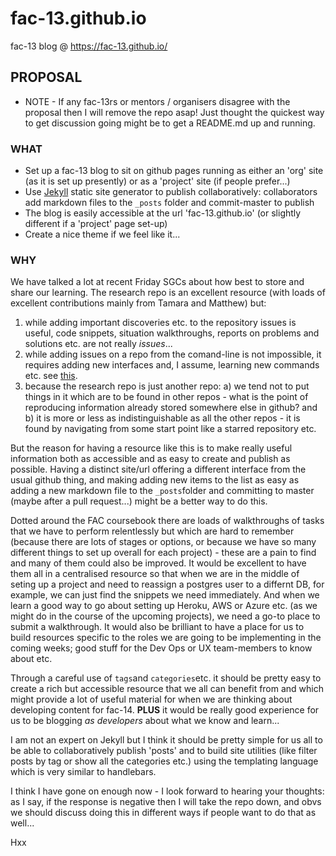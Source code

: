# fac-13.github.io

fac-13 blog @ https://fac-13.github.io/

## PROPOSAL

* NOTE - If any fac-13rs or mentors / organisers disagree with the proposal then I will remove the repo asap! Just thought the quickest way to get discussion going might be to get a README.md up and running.

### WHAT

* Set up a fac-13 blog to sit on github pages running as either an 'org' site (as it is set up presently) or as a 'project' site (if people prefer...)
* Use [Jekyll](https://jekyllrb.com/) static site generator to publish collaboratively: collaborators add markdown files to the `_posts` folder and commit-master to publish
* The blog is easily accessible at the url 'fac-13.github.io' (or slightly different if a 'project' page set-up)
* Create a nice theme if we feel like it...

### WHY

We have talked a lot at recent Friday SGCs about how best to store and share our learning. The research repo is an excellent resource (with loads of excellent contributions mainly from Tamara and Matthew) but:

1.  while adding important discoveries etc. to the repository issues is useful, code snippets, situation walkthroughs, reports on problems and solutions etc. are not really _issues_...
2.  while adding issues on a repo from the comand-line is not impossible, it requires adding new interfaces and, I assume, learning new commands etc. see [this](https://hub.github.com/).
3.  because the research repo is just another repo: a) we tend not to put things in it which are to be found in other repos - what is the point of reproducing information already stored somewhere else in github? and b) it is more or less as indistinguishable as all the other repos - it is found by navigating from some start point like a starred repository etc.

But the reason for having a resource like this is to make really useful information both as accessible and as easy to create and publish as possible. Having a distinct site/url offering a different interface from the usual github thing, and making adding new items to the list as easy as adding a new markdown file to the `_posts`folder and committing to master (maybe after a pull request...) might be a better way to do this.

Dotted around the FAC coursebook there are loads of walkthroughs of tasks that we have to perform relentlessly but which are hard to remember (because there are lots of stages or options, or because we have so many different things to set up overall for each project) - these are a pain to find and many of them could also be improved. It would be excellent to have them all in a centralised resource so that when we are in the middle of seting up a project and need to reassign a postgres user to a differnt DB, for example, we can just find the snippets we need immediately. And when we learn a good way to go about setting up Heroku, AWS or Azure etc. (as we might do in the course of the upcoming projects), we need a go-to place to submit a walkthrough. It would also be brilliant to have a place for us to build resources specific to the roles we are going to be implementing in the coming weeks; good stuff for the Dev Ops or UX team-members to know about etc.

Through a careful use of `tags`and `categories`etc. it should be pretty easy to create a rich but accessible resource that we all can benefit from and which might provide a lot of useful material for when we are thinking about developing content for fac-14. **PLUS** it would be really good experience for us to be blogging _as developers_ about what we know and learn...

I am not an expert on Jekyll but I think it should be pretty simple for us all to be able to collaboratively publish 'posts' and to build site utilities (like filter posts by tag or show all the categories etc.) using the templating language which is very similar to handlebars.

I think I have gone on enough now - I look forward to hearing your thoughts: as I say, if the response is negative then I will take the repo down, and obvs we should discuss doing this in different ways if people want to do that as well...

Hxx
